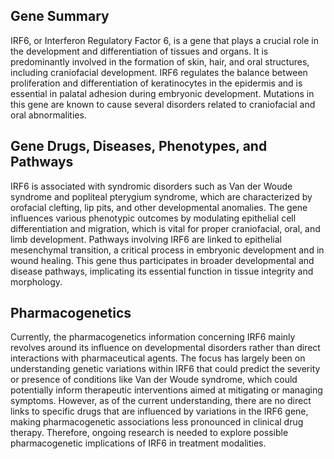 ## Gene Summary
IRF6, or Interferon Regulatory Factor 6, is a gene that plays a crucial role in the development and differentiation of tissues and organs. It is predominantly involved in the formation of skin, hair, and oral structures, including craniofacial development. IRF6 regulates the balance between proliferation and differentiation of keratinocytes in the epidermis and is essential in palatal adhesion during embryonic development. Mutations in this gene are known to cause several disorders related to craniofacial and oral abnormalities.

## Gene Drugs, Diseases, Phenotypes, and Pathways
IRF6 is associated with syndromic disorders such as Van der Woude syndrome and popliteal pterygium syndrome, which are characterized by orofacial clefting, lip pits, and other developmental anomalies. The gene influences various phenotypic outcomes by modulating epithelial cell differentiation and migration, which is vital for proper craniofacial, oral, and limb development. Pathways involving IRF6 are linked to epithelial mesenchymal transition, a critical process in embryonic development and in wound healing. This gene thus participates in broader developmental and disease pathways, implicating its essential function in tissue integrity and morphology.

## Pharmacogenetics
Currently, the pharmacogenetics information concerning IRF6 mainly revolves around its influence on developmental disorders rather than direct interactions with pharmaceutical agents. The focus has largely been on understanding genetic variations within IRF6 that could predict the severity or presence of conditions like Van der Woude syndrome, which could potentially inform therapeutic interventions aimed at mitigating or managing symptoms. However, as of the current understanding, there are no direct links to specific drugs that are influenced by variations in the IRF6 gene, making pharmacogenetic associations less pronounced in clinical drug therapy. Therefore, ongoing research is needed to explore possible pharmacogenetic implications of IRF6 in treatment modalities.